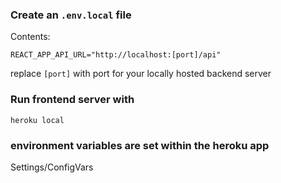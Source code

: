 ### Create an `.env.local` file
Contents:
```
REACT_APP_API_URL="http://localhost:[port]/api"
```
replace `[port]` with port for your locally hosted backend server

### Run frontend server with
`heroku local`

### environment variables are set within the heroku app
Settings/ConfigVars